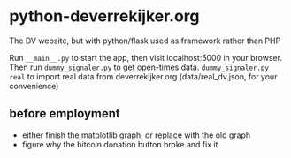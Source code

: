 # python-deverrekijker.org

The DV website, but with python/flask used as framework rather than PHP

Run `__main__.py` to start the app, then visit localhost:5000 in your browser. 
Then run `dummy_signaler.py` to get open-times data. 
`dummy_signaler.py real` to import real data from deverrekijker.org (data/real_dv.json, for your convenience)


## before employment

 - either finish the matplotlib graph, or replace with the old graph
 - figure why the bitcoin donation button broke and fix it
 